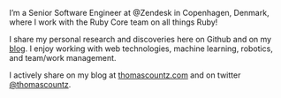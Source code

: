 I’m a Senior Software Engineer at @Zendesk in Copenhagen, Denmark, where I work with the Ruby Core team on all things Ruby!

I share my personal research and discoveries here on Github and on my [blog](https://thomascountz.com). I enjoy working with web technologies, machine learning, robotics, and team/work management.

I actively share on my blog at [thomascountz.com](https://thomascountz.com) and on twitter [@thomascountz](https://thomascountz.com).
